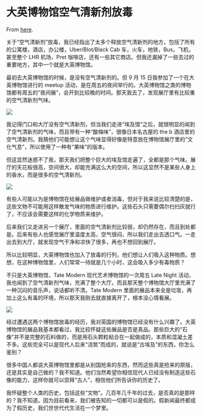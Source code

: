 # 大英博物馆空气清新剂放毒

From [here](https://yinwang1.substack.com/p/3f4).

关于“空气清新剂”放毒，我已经指出了太多个释放空气清新剂的地方，包括了所有的公寓楼，酒店，办公楼，Uber/Blot/Black Cab 车，火车，地铁，Bus，飞机，甚至整个 LHR 机场，Pret 咖啡店，还有一些其它商店。但我还漏掉了一些去过的重要地方，其中一个就是大英博物馆。

最初去大英博物馆的时候，是没有空气清新剂的。但 9 月 15 日我参加了一个在大英博物馆进行的 meetup 活动，是在周五的夜间举行的。大英博物馆之类的博物馆都有周五的“夜间展”，会开到比较晚的时间。那天我去了，发现展厅里有比较重的空气清新剂气味。

![](https://substackcdn.com/image/fetch/w_1456,c_limit,f_auto,q_auto:good,fl_progressive:steep/https%3A%2F%2Fsubstack-post-media.s3.amazonaws.com%2Fpublic%2Fimages%2F3b9d1906-06d2-4434-aa1f-ef2f59c4e5b2_1125x1518.jpeg)

我记得门口和大厅没有空气清新剂，但当我们走进“埃及馆”之后，就很明显的闻到了空气清新剂的气味，而且带有一种“酸梅味”，很像日本名古屋的 the b 酒店里的空气清新剂。我猜他们可能想让这个气味显得好像是特意放在博物馆展厅里的“文化气息”，所以使用了一种有“果味”的版本。

但这显然迷惑不了我，那天我们把整个巨大的埃及馆走遍了，全都是那个气味。展厅的天花板很高，空间很大，却能充满这么大的空间，所以这显然不是某些人身上的香水，而是很多的空气清新剂。

![](https://substackcdn.com/image/fetch/w_1456,c_limit,f_auto,q_auto:good,fl_progressive:steep/https%3A%2F%2Fsubstack-post-media.s3.amazonaws.com%2Fpublic%2Fimages%2F663ac967-e83e-48a2-9592-60760a35b646_1600x1066.jpeg)

有些人可能以为是博物馆在给展品做维护或者消毒，但对于我来说比较清楚的是，这些文物不可能用这样散发气味的物质进行维护。这些石头只需要偶尔扫扫灰就行了，不应该会需要这样的化学物质来维护。

后来我们又走进另一个展厅，里面的空气清新剂比较弱，却仍然存在，而且到处都是。后来有些人也感觉展厅里温度太高，空气很闷，所以我们走出去透口气。一走出去到大厅，就发现空气干净和凉快了很多，再也不想回到展厅。

所以比较明显，大英博物馆也加入了放毒的行列，他们想让人们吸入这种物质。想想，在这种博物馆里，人们常常一待就是几个小时，这会吸入多少有毒物质？

不只是大英博物馆，Tate Modern 现代艺术博物馆的一次周五 Late Night 活动，我也闻到了空气清新剂气味，充满了整个大厅。而且那天整个博物馆大厅里充满了一种沉闷的音乐声，说话都听不清。Tate Modern 里面的展品本来全是垃圾，再加上这么有毒的环境，所以那天我刚去就直接离开了，根本没心情看展。

![](https://substackcdn.com/image/fetch/w_1456,c_limit,f_auto,q_auto:good,fl_progressive:steep/https%3A%2F%2Fsubstack-post-media.s3.amazonaws.com%2Fpublic%2Fimages%2Fbb35c028-ac80-41c3-b3ed-c99e0335a5b5_1440x927.jpeg)

经过遭遇这两个博物馆放毒的经历，我对英国的博物馆已经没有什么兴趣了。大英博物馆的展品我基本都看过，我比较怀疑这些展品是否是真品。那些巨大的“石像”并不是完整的石料做的，而是用石头颗粒粘合在一起做成的，本质和混凝土差不多。这些完全可以是现代人后来“浇筑”而成的，就说是“古埃及”的东西，你怎么鉴别？

很多中国人都说大英博物馆里都是从别国抢来的东西，然而这些真是抢来的原版，还是其实是自己做的？我不知道。他们当然希望你相信现代人已经没有制造这些石像的能力，这样你就可以崇拜“古人”，相信他们所告诉你的历史了。

我怀疑整个人类的历史，包括这些“文物”。几百年几千年的过去，是否真的是那样的？我不知道。因为目前看来，我们被告知的一切都可以是假的。假新闻最终都成为了假历史，我们世世代代生活在一个梦里。
